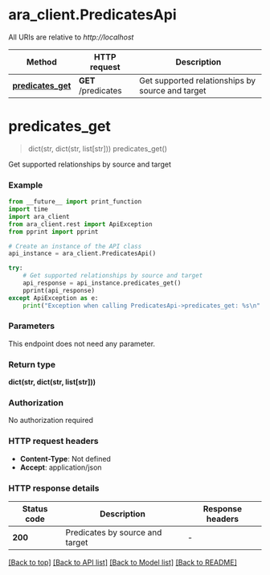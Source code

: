 # ara_client.PredicatesApi

All URIs are relative to *http://localhost*

Method | HTTP request | Description
------------- | ------------- | -------------
[**predicates_get**](PredicatesApi.md#predicates_get) | **GET** /predicates | Get supported relationships by source and target


# **predicates_get**
> dict(str, dict(str, list[str])) predicates_get()

Get supported relationships by source and target

### Example

```python
from __future__ import print_function
import time
import ara_client
from ara_client.rest import ApiException
from pprint import pprint

# Create an instance of the API class
api_instance = ara_client.PredicatesApi()

try:
    # Get supported relationships by source and target
    api_response = api_instance.predicates_get()
    pprint(api_response)
except ApiException as e:
    print("Exception when calling PredicatesApi->predicates_get: %s\n" % e)
```

### Parameters
This endpoint does not need any parameter.

### Return type

**dict(str, dict(str, list[str]))**

### Authorization

No authorization required

### HTTP request headers

 - **Content-Type**: Not defined
 - **Accept**: application/json

### HTTP response details
| Status code | Description | Response headers |
|-------------|-------------|------------------|
**200** | Predicates by source and target |  -  |

[[Back to top]](#) [[Back to API list]](../README.md#documentation-for-api-endpoints) [[Back to Model list]](../README.md#documentation-for-models) [[Back to README]](../README.md)

